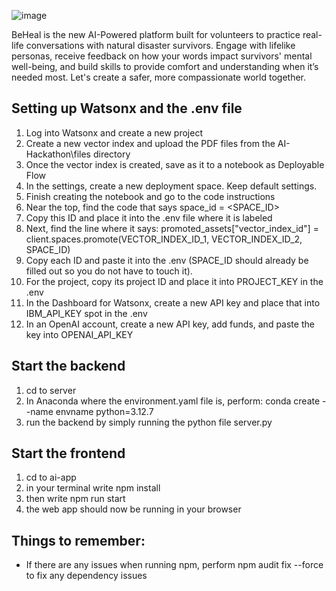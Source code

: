 ![image](https://github.com/user-attachments/assets/1dc59434-3fdd-4133-9361-225ccfbf5102)

BeHeal is the new AI-Powered platform built for volunteers to practice real-life conversations with natural disaster survivors. Engage with lifelike personas, receive feedback on how your words impact survivors' mental well-being, and build skills to provide comfort and understanding when it’s needed most. Let's create a safer, more compassionate world together.

## Setting up Watsonx and the .env file
1. Log into Watsonx and create a new project
2. Create a new vector index and upload the PDF files from the AI-Hackathon\files directory
3. Once the vector index is created, save as it to a notebook as Deployable Flow
4. In the settings, create a new deployment space. Keep default settings.
5. Finish creating the notebook and go to the code instructions
6. Near the top, find the code that says space_id = <SPACE_ID>
7. Copy this ID and place it into the .env file where it is labeled
8. Next, find the line where it says: promoted_assets["vector_index_id"] = client.spaces.promote(VECTOR_INDEX_ID_1, VECTOR_INDEX_ID_2, SPACE_ID)
9. Copy each ID and paste it into the .env (SPACE_ID should already be filled out so you do not have to touch it).
10. For the project, copy its project ID and place it into PROJECT_KEY in the .env
11. In the Dashboard for Watsonx, create a new API key and place that into IBM_API_KEY spot in the .env
12. In an OpenAI account, create a new API key, add funds, and paste the key into OPENAI_API_KEY

## Start the backend
1. cd to server
2. In Anaconda where the environment.yaml file is, perform: conda create --name envname python=3.12.7
5. run the backend by simply running the python file server.py

## Start the frontend
1. cd to ai-app
2. in your terminal write npm install
3. then write npm run start
4. the web app should now be running in your browser

## Things to remember:
- If there are any issues when running npm, perform npm audit fix --force to fix any dependency issues

